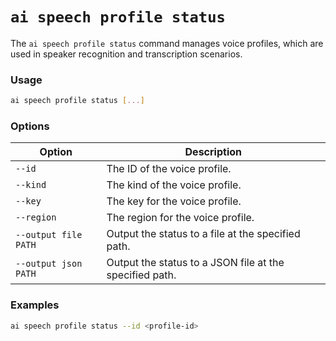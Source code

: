 # `ai speech profile status`

The `ai speech profile status` command manages voice profiles, which are used in speaker recognition and transcription scenarios.

### Usage

``` bash
ai speech profile status [...]
```

### Options

| Option | Description |
| --- | --- |
| `--id` | The ID of the voice profile. |
| `--kind` | The kind of the voice profile. |
| `--key` | The key for the voice profile. |
| `--region` | The region for the voice profile. |
| `--output file PATH` | Output the status to a file at the specified path. |
| `--output json PATH` | Output the status to a JSON file at the specified path. |

### Examples
``` bash title="Get status of a voice profile"
ai speech profile status --id <profile-id>
```

